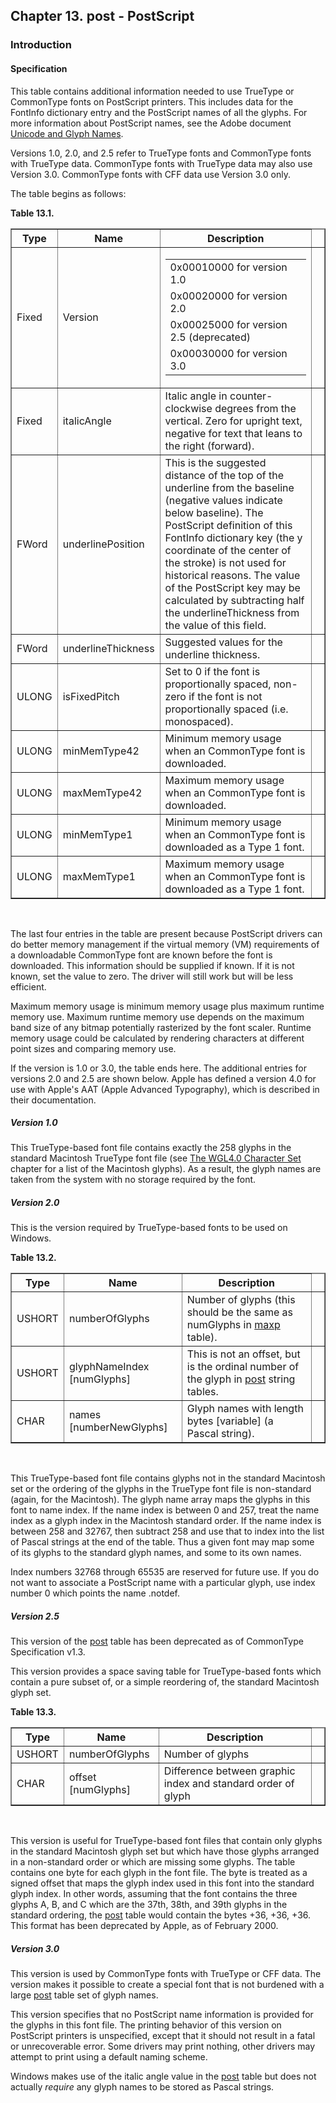 <div xmlns="http://www.w3.org/1999/xhtml" class="chapter"><div class="titlepage"><div><div><h2 class="title"><a name="chapter.post"></a>Chapter 13. post - PostScript</h2></div></div></div><div role="fragment" class="section"><div class="titlepage"><div><div><h3 class="title"><a name="idm75421899856"></a>Introduction</h3></div></div></div><div role="specification" class="section"><div class="titlepage"><div><div><h4 class="title"><a name="section.14.1.1"></a>Specification</h4></div></div></div><p>This table contains additional information needed to use
        TrueType or CommonType fonts on PostScript printers.  This
        includes data for the FontInfo dictionary entry and the
        PostScript names of all the glyphs. For more information about
        PostScript names, see the Adobe document <a class="ulink" href="http://partners.adobe.com/asn/developer/typeforum/unicodegm.html" target="_top">Unicode
        and Glyph Names</a>.</p><p>Versions 1.0, 2.0, and 2.5 refer to TrueType fonts and
          CommonType fonts with TrueType data. CommonType fonts with
          TrueType data may also use Version 3.0. CommonType fonts with
          CFF data use Version 3.0 only.</p><p>The table begins as follows:</p><div class="table"><a name="idm75421895680"></a><p class="title"><strong>Table 13.1. </strong></p><div class="table-contents"><table class="table" border="1"><colgroup><col/><col/><col/><col/></colgroup><thead><tr><th>Type</th><th>Name</th><th>Description</th><td class="auto-generated"> </td></tr></thead><tbody><tr><td>Fixed</td><td>Version</td><td>
            <table border="0" summary="Simple list" class="simplelist"><tr><td>0x00010000 for version 1.0</td></tr><tr><td>0x00020000 for version 2.0</td></tr><tr><td>0x00025000 for version 2.5
                  (deprecated)</td></tr><tr><td>0x00030000 for version 3.0</td></tr></table>
          </td><td class="auto-generated"> </td></tr><tr><td>Fixed</td><td>italicAngle</td><td>Italic angle in counter-clockwise degrees
              from the vertical. Zero for upright text, negative for
              text that leans to the right (forward).</td><td class="auto-generated"> </td></tr><tr><td>FWord</td><td>underlinePosition</td><td>This is the suggested distance of the top
              of the underline from the baseline (negative
              values indicate below baseline). The
              PostScript definition of this FontInfo dictionary key (the y
              coordinate of the center of the stroke) is not used for
              historical reasons. The value of the PostScript key may be
              calculated by subtracting half the underlineThickness from
              the value of this field.</td><td class="auto-generated"> </td></tr><tr><td>FWord</td><td>underlineThickness</td><td>Suggested values for the underline
              thickness.</td><td class="auto-generated"> </td></tr><tr><td>ULONG</td><td>isFixedPitch</td><td>Set to 0 if the font is proportionally
              spaced, non-zero if the font is not proportionally
              spaced (i.e. monospaced).</td><td class="auto-generated"> </td></tr><tr><td>ULONG</td><td>minMemType42</td><td>Minimum memory usage when an CommonType font is
              downloaded.</td><td class="auto-generated"> </td></tr><tr><td>ULONG</td><td>maxMemType42</td><td>Maximum memory usage when an CommonType font is
              downloaded.</td><td class="auto-generated"> </td></tr><tr><td>ULONG</td><td>minMemType1</td><td>Minimum memory usage when an CommonType font is
              downloaded as a Type 1 font.</td><td class="auto-generated"> </td></tr><tr><td>ULONG</td><td>maxMemType1</td><td>Maximum memory usage when an CommonType font is
              downloaded as a Type 1 font.</td><td class="auto-generated"> </td></tr></tbody></table></div></div><br class="table-break"/><p>The last four entries in the table are present because
          PostScript drivers can do better memory management if the
          virtual memory (VM) requirements of a downloadable CommonType
          font are known before the font is downloaded. This
          information should be supplied if known. If it is not known,
          set the value to zero. The driver will still work but will
          be less efficient.</p><p>Maximum memory usage is minimum memory usage plus
          maximum runtime memory use. Maximum runtime memory use
          depends on the maximum band size of any bitmap potentially
          rasterized by the font scaler. Runtime memory usage could be
          calculated by rendering characters at different point sizes
          and comparing memory use.</p><p>If the version is 1.0 or 3.0, the table ends here. The
          additional entries for versions 2.0 and 2.5 are shown below.
          Apple has defined a version 4.0 for use with Apple's AAT
          (Apple Advanced Typography), which is described in their
          documentation.</p><h5><a name="idm75421875088"></a>Version 1.0</h5><p>This TrueType-based font file contains exactly the 258
          glyphs in the standard Macintosh TrueType font file (see
          <a class="ulink" href="http://www.microsoft.com/typography/otspec/WGL4.htm" target="_top">The
            WGL4.0 Character Set</a> chapter for a list of the
          Macintosh glyphs). As a result, the glyph names are taken
          from the system with no storage required by the font.</p><h5><a name="idm75421873280"></a>Version 2.0</h5><p>This is the version required by TrueType-based fonts to
          be used on Windows.</p><div class="table"><a name="idm75421872400"></a><p class="title"><strong>Table 13.2. </strong></p><div class="table-contents"><table class="table" border="1"><colgroup><col/><col/><col/><col/></colgroup><thead><tr><th>Type</th><th>Name</th><th>Description</th><td class="auto-generated"> </td></tr></thead><tbody><tr><td>USHORT</td><td>numberOfGlyphs</td><td>Number of glyphs (this should be the same as
              numGlyphs in <a class="link" href="chapter.maxp.html" title="Chapter 9. maxp - Maximum Profile">maxp</a>
              table).</td><td class="auto-generated"> </td></tr><tr><td>USHORT</td><td>glyphNameIndex [numGlyphs]</td><td>This is not an offset, but is the ordinal
              number of the glyph in <a class="link" href="chapter.post.html" title="Chapter 13. post - PostScript">post</a> string
              tables.</td><td class="auto-generated"> </td></tr><tr><td>CHAR</td><td>names [numberNewGlyphs]</td><td>Glyph names with length bytes [variable] (a
              Pascal string).</td><td class="auto-generated"> </td></tr></tbody></table></div></div><br class="table-break"/><p>This TrueType-based font file contains glyphs not in the
          standard Macintosh set or the ordering of the glyphs in the
          TrueType font file is non-standard (again, for the
          Macintosh). The glyph name array maps the glyphs in this
          font to name index. If the name index is between 0 and 257,
          treat the name index as a glyph index in the Macintosh
          standard order. If the name index is between 258 and 32767,
          then subtract 258 and use that to index into the list of
          Pascal strings at the end of the table. Thus a given font
          may map some of its glyphs to the standard glyph names, and
          some to its own names.</p><p>Index numbers 32768 through 65535 are reserved for
          future use. If you do not want to associate a PostScript
          name with a particular glyph, use index number 0 which
          points the name .notdef.</p><h5><a name="idm75421862720"></a>Version 2.5</h5><p>This version of the <a class="link" href="chapter.post.html" title="Chapter 13. post - PostScript">post</a> table has
          been deprecated as of CommonType Specification v1.3.</p><p>This version provides a space saving table for
          TrueType-based fonts which contain a pure subset of, or a
          simple reordering of, the standard Macintosh glyph
          set.</p><div class="table"><a name="idm75421860608"></a><p class="title"><strong>Table 13.3. </strong></p><div class="table-contents"><table class="table" border="1"><colgroup><col/><col/><col/><col/></colgroup><thead><tr><th>Type</th><th>Name</th><th>Description</th><td class="auto-generated"> </td></tr></thead><tbody><tr><td>USHORT</td><td>numberOfGlyphs</td><td>Number of glyphs</td><td class="auto-generated"> </td></tr><tr><td>CHAR</td><td>offset [numGlyphs]</td><td>Difference between graphic index and standard
              order of glyph</td><td class="auto-generated"> </td></tr></tbody></table></div></div><br class="table-break"/><p>This version is useful for TrueType-based font files
          that contain only glyphs in the standard Macintosh glyph set
          but which have those glyphs arranged in a non-standard order
          or which are missing some glyphs. The table contains one
          byte for each glyph in the font file. The byte is treated as
          a signed offset that maps the glyph index used in this font
          into the standard glyph index. In other words, assuming that
          the font contains the three glyphs A, B, and C which are the
          37th, 38th, and 39th glyphs in the standard ordering, the
          <a class="link" href="chapter.post.html" title="Chapter 13. post - PostScript">post</a> table would contain the bytes +36,
          +36, +36. This format has been deprecated by Apple, as of
          February 2000.</p><h5><a name="idm75421853760"></a>Version 3.0</h5><p>This version is used by CommonType fonts with TrueType or
          CFF data. The version makes it possible to create a special
          font that is not burdened with a large
          <a class="link" href="chapter.post.html" title="Chapter 13. post - PostScript">post</a> table set of glyph names.</p><p>This version specifies that no PostScript name
          information is provided for the glyphs in this font file.
          The printing behavior of this version on PostScript printers
          is unspecified, except that it should not result in a fatal
          or unrecoverable error. Some drivers may print nothing,
          other drivers may attempt to print using a default naming
          scheme.</p><p>Windows makes use of the italic angle value in the
          <a class="link" href="chapter.post.html" title="Chapter 13. post - PostScript">post</a> table but does not actually
          <span class="emphasis"><em>require</em></span> any glyph names to be stored as
          Pascal strings.</p></div></div></div>